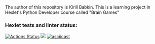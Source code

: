 The author of this repository is Kirill Babkin. This is a learning project in Hexlet's Python Developer course called "Brain Games"
### Hexlet tests and linter status:
[![Actions Status](https://github.com/babkinkirill/python-project-lvl1/workflows/hexlet-check/badge.svg)](https://github.com/babkinkirill/python-project-lvl1/actions)
<a href="https://codeclimate.com/github/babkinkirill/python-project-lvl1/maintainability"><img src="https://api.codeclimate.com/v1/badges/a390d62517c64e249cd2/maintainability" /></a>
[![asciicast](https://asciinema.org/a/e1mqRuQMvXZryfeV1IAAyG99b.svg)](https://asciinema.org/a/e1mqRuQMvXZryfeV1IAAyG99b)
